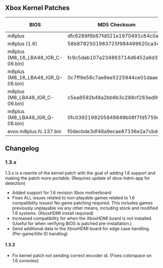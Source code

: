 ## Xbox Kernel Patches

| BIOS                                  | MD5 Checksum                     | Patch Version | Status      | IPS Patch | Guide |
| ------------------------------------- | -------------------------------- | ------------- | ----------- | --------- | ----- |
| m8plus                                | dfc6288f6b67fd021e1970491c64c0a0 |         1.3.2 | Verified    | [Link](https://github.com/MakeMHz/xbox-hdmi/raw/master/patches/ips/m8plus.ips) | [Link](https://github.com/MakeMHz/xbox-hdmi/blob/master/manual/Kernel%20Patch%20-%20m8plus.md)  |
| m8plus (1.6)                          | 58b8782501983725f984499620ca342b |         1.3.2 | Verified    | [Link](https://github.com/MakeMHz/xbox-hdmi/raw/master/patches/ips/m8plus.ips) | [Link](https://github.com/MakeMHz/xbox-hdmi/blob/master/manual/Kernel%20Patch%20-%20m8plus.md)  |
| m8plus (M8_16_LBA48_IGR_C-06.bin)     | fc9c5dab107a234863714d6452a6d3bb |         1.3.2 | Verified    | [Link](https://github.com/MakeMHz/xbox-hdmi/raw/master/patches/ips/m8plus.ips) | [Link](https://github.com/MakeMHz/xbox-hdmi/blob/master/manual/Kernel%20Patch%20-%20m8plus.md)  |
| m8plus (M8_16_LBA48_IGR_Q-06.bin)     | 0c7ff9e58c7ae9ee5225944ce01daae1 |         1.3.2 | Verified    | [Link](https://github.com/MakeMHz/xbox-hdmi/raw/master/patches/ips/m8plus.ips) | [Link](https://github.com/MakeMHz/xbox-hdmi/blob/master/manual/Kernel%20Patch%20-%20m8plus.md)  |
| m8plus (M8_LBA48_IGR_C-06.bin)        | c5ea8592b48a2bb6b3c288cf263ed9f3 |         1.3.2 | Verified    | [Link](https://github.com/MakeMHz/xbox-hdmi/raw/master/patches/ips/m8plus.ips) | [Link](https://github.com/MakeMHz/xbox-hdmi/blob/master/manual/Kernel%20Patch%20-%20m8plus.md)  |
| m8plus (M8_LBA48_IGR_Q-06.bin)        | 0fc0392198205849849b08f7fd5759c1 |         1.3.2 | Verified    | [Link](https://github.com/MakeMHz/xbox-hdmi/raw/master/patches/ips/m8plus.ips) | [Link](https://github.com/MakeMHz/xbox-hdmi/blob/master/manual/Kernel%20Patch%20-%20m8plus.md)  |
| evox.m8plus.fc.137.bin                | f0decbde3df48a9ecae87336e2a7cbdd |         1.3.2 | Verified    | [Link](https://github.com/MakeMHz/xbox-hdmi/raw/master/patches/ips/m8plus.ips) | [Link](https://github.com/MakeMHz/xbox-hdmi/blob/master/manual/Kernel%20Patch%20-%20m8plus.md)  |

## Changelog

### 1.3.x
1.3.x is a rewrite of the kernel patch with the goal of adding 1.6 support and making the patch more portable. (Requires update of xbox-hdmi-app for detection)
  *  Added support for 1.6 revision Xbox motherboard
  *  Fixes ALL issues related to non-playable games related to 1.6 compatibility issues! No game patching required. This includes games previously unplayable via any other means, including stock and modified 1.6 systems. (XboxHDMI install required)
  *  Increased compatibility for when the XboxHDMI board is not installed. (Useful for when verifying BIOS is patched pre-installation.)
  *  Send additional data to the XboxHDMI board for edge case handling. (Per-game/title ID handling)

#### 1.3.2
  *  Fix kernel patch not sending correct encoder id. (Fixes colorspace on 1.6 consoles)
